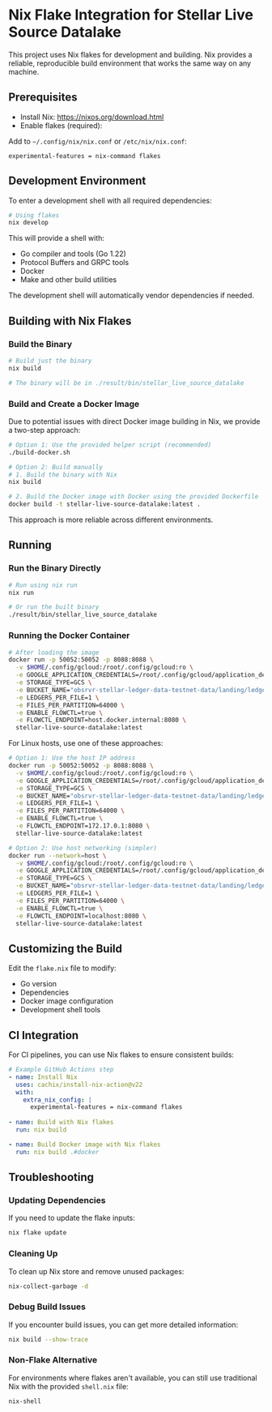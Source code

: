 # Nix Flake Integration for Stellar Live Source Datalake

This project uses Nix flakes for development and building. Nix provides a reliable, reproducible build environment that works the same way on any machine.

## Prerequisites

- Install Nix: https://nixos.org/download.html
- Enable flakes (required):

Add to `~/.config/nix/nix.conf` or `/etc/nix/nix.conf`:
```
experimental-features = nix-command flakes
```

## Development Environment

To enter a development shell with all required dependencies:

```bash
# Using flakes 
nix develop
```

This will provide a shell with:
- Go compiler and tools (Go 1.22)
- Protocol Buffers and GRPC tools
- Docker
- Make and other build utilities

The development shell will automatically vendor dependencies if needed.

## Building with Nix Flakes

### Build the Binary

```bash
# Build just the binary
nix build

# The binary will be in ./result/bin/stellar_live_source_datalake
```

### Build and Create a Docker Image

Due to potential issues with direct Docker image building in Nix, we provide a two-step approach:

```bash
# Option 1: Use the provided helper script (recommended)
./build-docker.sh

# Option 2: Build manually
# 1. Build the binary with Nix
nix build

# 2. Build the Docker image with Docker using the provided Dockerfile
docker build -t stellar-live-source-datalake:latest .
```

This approach is more reliable across different environments.

## Running

### Run the Binary Directly

```bash
# Run using nix run
nix run

# Or run the built binary
./result/bin/stellar_live_source_datalake
```

### Running the Docker Container

```bash
# After loading the image
docker run -p 50052:50052 -p 8088:8088 \
  -v $HOME/.config/gcloud:/root/.config/gcloud:ro \
  -e GOOGLE_APPLICATION_CREDENTIALS=/root/.config/gcloud/application_default_credentials.json \
  -e STORAGE_TYPE=GCS \
  -e BUCKET_NAME="obsrvr-stellar-ledger-data-testnet-data/landing/ledgers" \
  -e LEDGERS_PER_FILE=1 \
  -e FILES_PER_PARTITION=64000 \
  -e ENABLE_FLOWCTL=true \
  -e FLOWCTL_ENDPOINT=host.docker.internal:8080 \
  stellar-live-source-datalake:latest
```

For Linux hosts, use one of these approaches:

```bash
# Option 1: Use the host IP address
docker run -p 50052:50052 -p 8088:8088 \
  -v $HOME/.config/gcloud:/root/.config/gcloud:ro \
  -e GOOGLE_APPLICATION_CREDENTIALS=/root/.config/gcloud/application_default_credentials.json \
  -e STORAGE_TYPE=GCS \
  -e BUCKET_NAME="obsrvr-stellar-ledger-data-testnet-data/landing/ledgers" \
  -e LEDGERS_PER_FILE=1 \
  -e FILES_PER_PARTITION=64000 \
  -e ENABLE_FLOWCTL=true \
  -e FLOWCTL_ENDPOINT=172.17.0.1:8080 \
  stellar-live-source-datalake:latest

# Option 2: Use host networking (simpler)
docker run --network=host \
  -v $HOME/.config/gcloud:/root/.config/gcloud:ro \
  -e GOOGLE_APPLICATION_CREDENTIALS=/root/.config/gcloud/application_default_credentials.json \
  -e STORAGE_TYPE=GCS \
  -e BUCKET_NAME="obsrvr-stellar-ledger-data-testnet-data/landing/ledgers" \
  -e LEDGERS_PER_FILE=1 \
  -e FILES_PER_PARTITION=64000 \
  -e ENABLE_FLOWCTL=true \
  -e FLOWCTL_ENDPOINT=localhost:8080 \
  stellar-live-source-datalake:latest
```

## Customizing the Build

Edit the `flake.nix` file to modify:
- Go version
- Dependencies
- Docker image configuration
- Development shell tools

## CI Integration

For CI pipelines, you can use Nix flakes to ensure consistent builds:

```yaml
# Example GitHub Actions step
- name: Install Nix
  uses: cachix/install-nix-action@v22
  with:
    extra_nix_config: |
      experimental-features = nix-command flakes
    
- name: Build with Nix flakes
  run: nix build

- name: Build Docker image with Nix flakes
  run: nix build .#docker
```

## Troubleshooting

### Updating Dependencies

If you need to update the flake inputs:

```bash
nix flake update
```

### Cleaning Up

To clean up Nix store and remove unused packages:

```bash
nix-collect-garbage -d
```

### Debug Build Issues

If you encounter build issues, you can get more detailed information:

```bash
nix build --show-trace
```

### Non-Flake Alternative

For environments where flakes aren't available, you can still use traditional Nix with the provided `shell.nix` file:

```bash
nix-shell
```